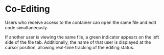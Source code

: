 # Co-Editing

Users who receive access to the container can open the same file and edit code simultaneously.

If another user is viewing the same file, a green indicator appears on the left side of the file tab. Additionally, the name of that user is displayed at the cursor position, allowing real-time tracking of the editing status.
